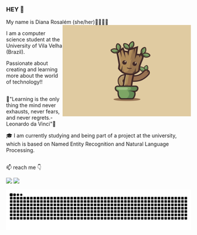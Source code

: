 ### HEY 👋


My name is Diana Rosalém (she/her)👩‍💻🇧🇷 <img align="right" alt="groot-hi"  src="https://github.com/Diana-rosalem/Diana-rosalem/blob/main/groot_dance.gif" width="350" height="250" >



I am a computer science student at the University of Vila Velha (Brazil).

Passionate about creating and learning more about the world of technology!!
##
 🧠"Learning is the only thing the mind never exhausts, never fears, and never regrets.-Leonardo da Vinci"🧠

🎓 I am currently studying and being part of a project at the university, which is based on Named Entity Recognition and Natural Language Processing.
##
 📫 reach me 👇
<div  >
 <a href = "mailto:diana.rosalem.work@gmail.com"><img src="https://img.shields.io/badge/-Gmail-%23333?style=for-the-badge&logo=gmail&logoColor=red" target="_blank"></a>
  <a href="https://www.linkedin.com/in/dianarosalém/" target="_blank"><img src="https://img.shields.io/badge/-LinkedIn-%230077B5?style=for-the-badge&logo=linkedin&logoColor=white" target="_blank"></a> 
<div>

 ![Snake animation](https://github.com/Diana-rosalem/Diana-rosalem/blob/output/github-contribution-grid-snake.svg)
 


